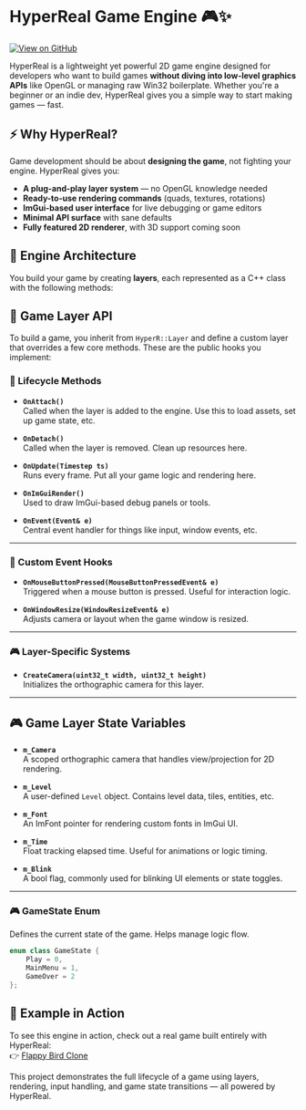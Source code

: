 # HyperReal Game Engine 🎮✨

[![View on GitHub](https://img.shields.io/badge/View%20on-GitHub-000?logo=github&style=flat-square)](https://github.com/TusharGautam29/HyperReal-Engine)

HyperReal is a lightweight yet powerful 2D game engine designed for developers who want to build games **without diving into low-level graphics APIs** like OpenGL or managing raw Win32 boilerplate. Whether you're a beginner or an indie dev, HyperReal gives you a simple way to start making games — fast.

## ⚡ Why HyperReal?

Game development should be about **designing the game**, not fighting your engine. HyperReal gives you:

- **A plug-and-play layer system** — no OpenGL knowledge needed
- **Ready-to-use rendering commands** (quads, textures, rotations)
- **ImGui-based user interface** for live debugging or game editors
- **Minimal API surface** with sane defaults
- **Fully featured 2D renderer**, with 3D support coming soon

## 🔧 Engine Architecture

You build your game by creating **layers**, each represented as a C++ class with the following methods:
## 🧱 Game Layer API

To build a game, you inherit from `HyperR::Layer` and define a custom layer that overrides a few core methods. These are the public hooks you implement:

### 🔩 Lifecycle Methods

- **`OnAttach()`**  
  Called when the layer is added to the engine. Use this to load assets, set up game state, etc.

- **`OnDetach()`**  
  Called when the layer is removed. Clean up resources here.

- **`OnUpdate(Timestep ts)`**  
  Runs every frame. Put all your game logic and rendering here.

- **`OnImGuiRender()`**  
  Used to draw ImGui-based debug panels or tools.

- **`OnEvent(Event& e)`**  
  Central event handler for things like input, window events, etc.

---

### 🧠 Custom Event Hooks

- **`OnMouseButtonPressed(MouseButtonPressedEvent& e)`**  
  Triggered when a mouse button is pressed. Useful for interaction logic.

- **`OnWindowResize(WindowResizeEvent& e)`**  
  Adjusts camera or layout when the game window is resized.

---

### 🎮 Layer-Specific Systems

- **`CreateCamera(uint32_t width, uint32_t height)`**  
  Initializes the orthographic camera for this layer.

---

## 🎮 Game Layer State Variables

- **`m_Camera`**  
  A scoped orthographic camera that handles view/projection for 2D rendering.

- **`m_Level`**  
  A user-defined `Level` object. Contains level data, tiles, entities, etc.

- **`m_Font`**  
  An ImFont pointer for rendering custom fonts in ImGui UI.

- **`m_Time`**  
  Float tracking elapsed time. Useful for animations or logic timing.

- **`m_Blink`**  
  A bool flag, commonly used for blinking UI elements or state toggles.

---

### 🎮 GameState Enum

Defines the current state of the game. Helps manage logic flow.

```cpp
enum class GameState {
    Play = 0,
    MainMenu = 1,
    GameOver = 2
};
```
## 🧪 Example in Action

To see this engine in action, check out a real game built entirely with HyperReal:  
👉 [Flappy Bird Clone](https://github.com/TusharGautam29/Flappy-Bird-Clone)

This project demonstrates the full lifecycle of a game using layers, rendering, input handling, and game state transitions — all powered by HyperReal.

